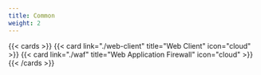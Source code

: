 ```yaml
---
title: Common
weight: 2
---
```


<!--
Copyright Amazon.com, Inc. or its affiliates. All Rights Reserved.
SPDX-License-Identifier: MIT-0
-->

{{< cards >}}
  {{< card link="./web-client" title="Web Client" icon="cloud" >}}
  {{< card link="./waf" title="Web Application Firewall" icon="cloud" >}}
{{< /cards >}}